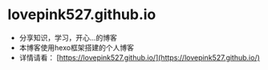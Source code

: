 # lovepink527.github.io
- 分享知识，学习，开心...的博客
- 本博客使用hexo框架搭建的个人博客
- 详情请看： [https://lovepink527.github.io/](https://lovepink527.github.io/)
